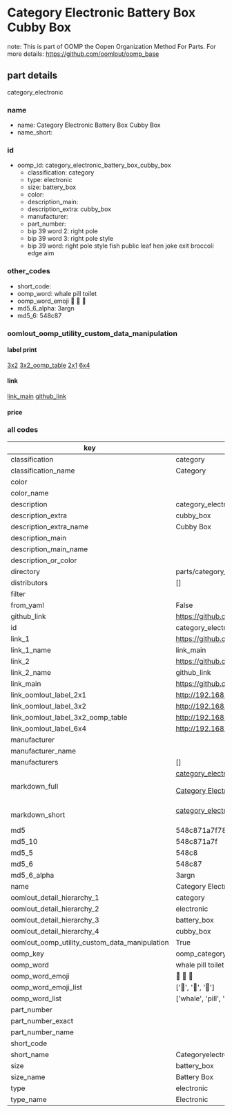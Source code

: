 # Category Electronic Battery Box Cubby Box  

note: This is part of OOMP the Oopen Organization Method For Parts. For more details: https://github.com/oomlout/oomp_base

##  part details



category_electronic

### name
* name: Category Electronic Battery Box Cubby Box
* name_short: 
### id
* oomp_id: category_electronic_battery_box_cubby_box
  * classification: category
  * type: electronic
  * size: battery_box
  * color: 
  * description_main: 
  * description_extra: cubby_box
  * manufacturer: 
  * part_number: 
  * bip 39 word 2: right pole
  * bip 39 word 3: right pole style
  * bip 39 word: right pole style fish public leaf hen joke exit broccoli edge aim

### other_codes
* short_code: 
* oomp_word: whale pill toilet
* oomp_word_emoji :whale: :pill: :toilet:
* md5_6_alpha: 3argn
* md5_6: 548c87






### oomlout_oomp_utility_custom_data_manipulation
#### label print
[3x2](http://192.168.1.245:1112/?label=oomp%203argn)
[3x2_oomp_table](http://192.168.1.107:1112/?label=oomp%203argn)
[2x1](http://192.168.1.242:1112/?label=oomp%203argn)
[6x4](http://192.168.1.55:1112/?label=oomp%203argn)    

#### link

[link_main](https://github.com/oomlout/oomlout_oomp_current_version_messy/tree/main/parts/category_electronic_battery_box_cubby_box) [github_link](https://github.com/oomlout/oomlout_oomp_part_src/tree/main/parts/category_electronic_battery_box_cubby_box)                             

#### price







### all codes 
| key | value |  
| --- | --- |  
| classification | category |  
| classification_name | Category |  
| color |  |  
| color_name |  |  
| description | category_electronic |  
| description_extra | cubby_box |  
| description_extra_name | Cubby Box |  
| description_main |  |  
| description_main_name |  |  
| description_or_color |   |  
| directory | parts/category_electronic_battery_box_cubby_box |  
| distributors | [] |  
| filter |  |  
| from_yaml | False |  
| github_link | https://github.com/oomlout/oomlout_oomp_part_src/tree/main/parts/category_electronic_battery_box_cubby_box |  
| id | category_electronic_battery_box_cubby_box |  
| link_1 | https://github.com/oomlout/oomlout_oomp_current_version_messy/tree/main/parts/category_electronic_battery_box_cubby_box |  
| link_1_name | link_main |  
| link_2 | https://github.com/oomlout/oomlout_oomp_part_src/tree/main/parts/category_electronic_battery_box_cubby_box |  
| link_2_name | github_link |  
| link_main | https://github.com/oomlout/oomlout_oomp_current_version_messy/tree/main/parts/category_electronic_battery_box_cubby_box |  
| link_oomlout_label_2x1 | http://192.168.1.242:1112/?label=oomp%203argn |  
| link_oomlout_label_3x2 | http://192.168.1.245:1112/?label=oomp%203argn |  
| link_oomlout_label_3x2_oomp_table | http://192.168.1.107:1112/?label=oomp%203argn |  
| link_oomlout_label_6x4 | http://192.168.1.55:1112/?label=oomp%203argn |  
| manufacturer |  |  
| manufacturer_name |  |  
| manufacturers | [] |  
| markdown_full | [category_electronic_battery_box_cubby_box](https://github.com/oomlout/oomlout_oomp_current_version_messy/tree/main/parts/category_electronic_battery_box_cubby_box)<br>[](https://github.com/oomlout/oomlout_oomp_current_version_messy/tree/main/parts/category_electronic_battery_box_cubby_box)<br>[Category Electronic Battery Box Cubby Box](https://github.com/oomlout/oomlout_oomp_current_version_messy/tree/main/parts/category_electronic_battery_box_cubby_box)<br><br> |  
| markdown_short | [category_electronic_battery_box_cubby_box](https://github.com/oomlout/oomlout_oomp_current_version_messy/tree/main/parts/category_electronic_battery_box_cubby_box)<br><br> |  
| md5 | 548c871a7f784d65fad6857bafa9e5ce |  
| md5_10 | 548c871a7f |  
| md5_5 | 548c8 |  
| md5_6 | 548c87 |  
| md5_6_alpha | 3argn |  
| name | Category Electronic Battery Box Cubby Box |  
| oomlout_detail_hierarchy_1 | category |  
| oomlout_detail_hierarchy_2 | electronic |  
| oomlout_detail_hierarchy_3 | battery_box |  
| oomlout_detail_hierarchy_4 | cubby_box |  
| oomlout_oomp_utility_custom_data_manipulation | True |  
| oomp_key | oomp_category_electronic_battery_box_cubby_box |  
| oomp_word | whale pill toilet |  
| oomp_word_emoji | :whale: :pill: :toilet: |  
| oomp_word_emoji_list | [':whale:', ':pill:', ':toilet:'] |  
| oomp_word_list | ['whale', 'pill', 'toilet'] |  
| part_number |  |  
| part_number_exact |  |  
| part_number_name |  |  
| short_code |  |  
| short_name | Categoryelectronic |  
| size | battery_box |  
| size_name | Battery Box |  
| type | electronic |  
| type_name | Electronic |  
